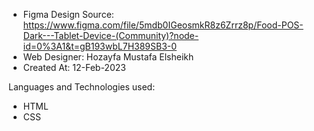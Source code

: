 - Figma Design Source: https://www.figma.com/file/5mdb0IGeosmkR8z6Zrrz8p/Food-POS-Dark---Tablet-Device-(Community)?node-id=0%3A1&t=gB193wbL7H389SB3-0
- Web Designer: Hozayfa Mustafa Elsheikh
- Created At: 12-Feb-2023

Languages and Technologies used:
- HTML
- CSS